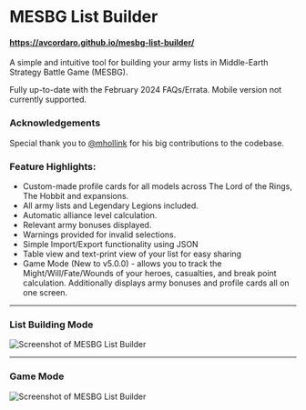# MESBG List Builder

#### https://avcordaro.github.io/mesbg-list-builder/

A simple and intuitive tool for building your army lists in Middle-Earth Strategy Battle Game (MESBG).

Fully up-to-date with the February 2024 FAQs/Errata. Mobile version not currently supported.

### Acknowledgements
Special thank you to [@mhollink](https://github.com/mhollink) for his big contributions to the codebase.

### Feature Highlights:

- Custom-made profile cards for all models across The Lord of the Rings, The Hobbit and expansions.
- All army lists and Legendary Legions included.
- Automatic alliance level calculation.
- Relevant army bonuses displayed.
- Warnings provided for invalid selections.
- Simple Import/Export functionality using JSON
- Table view and text-print view of your list for easy sharing
- Game Mode (New to v5.0.0) - allows you to track the Might/Will/Fate/Wounds of your heroes, casualties, and break point calculation. Additionally displays army bonuses and profile cards all on one screen.

---

### List Building Mode

![Screenshot of MESBG List Builder](https://pasteimg.com/images/2024/07/09/image.png)

---

### Game Mode

![Screenshot of MESBG List Builder](https://pasteimg.com/images/2024/07/09/imagebc8ece4997842c57.png)
